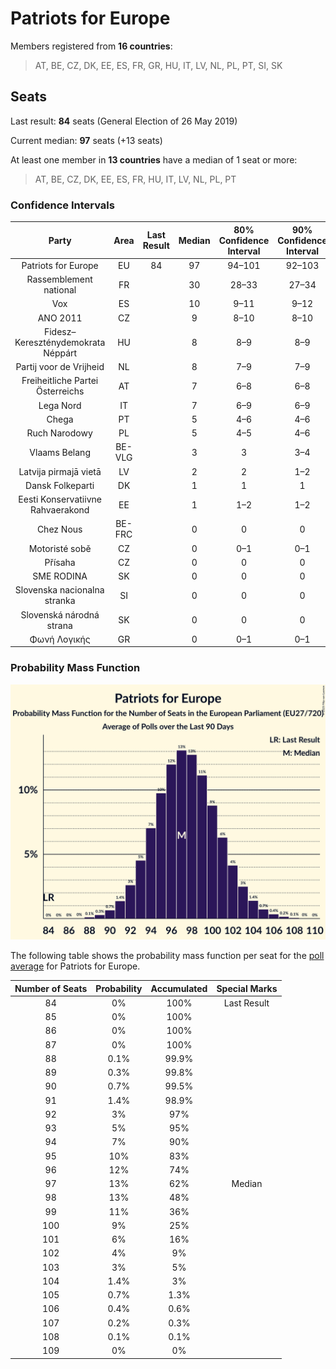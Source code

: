 # Patriots for Europe

Members registered from **16 countries**:

> AT, BE, CZ, DK, EE, ES, FR, GR, HU, IT, LV, NL, PL, PT, SI, SK

## Seats

Last result: **84** seats (General Election of 26 May 2019)

Current median: **97** seats (+13 seats)

At least one member in **13 countries** have a median of 1 seat or more:

> AT, BE, CZ, DK, EE, ES, FR, HU, IT, LV, NL, PL, PT

### Confidence Intervals

| Party | Area | Last Result | Median | 80% Confidence Interval | 90% Confidence Interval | 95% Confidence Interval | 99% Confidence Interval |
|:-----:|:----:|:-----------:|:------:|:-----------------------:|:-----------------------:|:-----------------------:|:-----------------------:|
| Patriots for Europe | EU | 84 | 97 | 94–101 | 92–103 | 91–104 | 90–106 |
| Rassemblement national | FR | | 30 | 28–33 | 27–34 | 26–34 | 24–36 |
| Vox | ES | | 10 | 9–11 | 9–12 | 8–12 | 7–13 |
| ANO 2011 | CZ | | 9 | 8–10 | 8–10 | 8–10 | 7–11 |
| Fidesz–Kereszténydemokrata Néppárt | HU | | 8 | 8–9 | 8–9 | 7–9 | 7–10 |
| Partij voor de Vrijheid | NL | | 8 | 7–9 | 7–9 | 7–9 | 7–10 |
| Freiheitliche Partei Österreichs | AT | | 7 | 6–8 | 6–8 | 6–8 | 6–9 |
| Lega Nord | IT | | 7 | 6–9 | 6–9 | 6–10 | 5–10 |
| Chega | PT | | 5 | 4–6 | 4–6 | 4–6 | 4–6 |
| Ruch Narodowy | PL | | 5 | 4–5 | 4–6 | 3–6 | 3–7 |
| Vlaams Belang | BE-VLG | | 3 | 3 | 3–4 | 3–4 | 3–4 |
| Latvija pirmajā vietā | LV | | 2 | 2 | 1–2 | 1–2 | 1–2 |
| Dansk Folkeparti | DK | | 1 | 1 | 1 | 1 | 0–1 |
| Eesti Konservatiivne Rahvaerakond | EE | | 1 | 1–2 | 1–2 | 1–2 | 1–2 |
| Chez Nous | BE-FRC | | 0 | 0 | 0 | 0 | 0 |
| Motoristé sobě | CZ | | 0 | 0–1 | 0–1 | 0–1 | 0–1 |
| Přísaha | CZ | | 0 | 0 | 0 | 0 | 0 |
| SME RODINA | SK | | 0 | 0 | 0 | 0 | 0 |
| Slovenska nacionalna stranka | SI | | 0 | 0 | 0 | 0 | 0 |
| Slovenská národná strana | SK | | 0 | 0 | 0 | 0–1 | 0–1 |
| Φωνή Λογικής | GR | | 0 | 0–1 | 0–1 | 0–1 | 0–1 |

### Probability Mass Function

![Graph with seats probability mass function not yet produced](average-2025-07-31-seats-pmf-patriotsforeurope.png "Seats Probability Mass Function")

The following table shows the probability mass function per seat for the [poll average](average-2025-07-31.html) for Patriots for Europe.

| Number of Seats | Probability | Accumulated | Special Marks |
|:---------------:|:-----------:|:-----------:|:-------------:|
| 84 | 0% | 100% | Last Result |
| 85 | 0% | 100% |  |
| 86 | 0% | 100% |  |
| 87 | 0% | 100% |  |
| 88 | 0.1% | 99.9% |  |
| 89 | 0.3% | 99.8% |  |
| 90 | 0.7% | 99.5% |  |
| 91 | 1.4% | 98.9% |  |
| 92 | 3% | 97% |  |
| 93 | 5% | 95% |  |
| 94 | 7% | 90% |  |
| 95 | 10% | 83% |  |
| 96 | 12% | 74% |  |
| 97 | 13% | 62% | Median |
| 98 | 13% | 48% |  |
| 99 | 11% | 36% |  |
| 100 | 9% | 25% |  |
| 101 | 6% | 16% |  |
| 102 | 4% | 9% |  |
| 103 | 3% | 5% |  |
| 104 | 1.4% | 3% |  |
| 105 | 0.7% | 1.3% |  |
| 106 | 0.4% | 0.6% |  |
| 107 | 0.2% | 0.3% |  |
| 108 | 0.1% | 0.1% |  |
| 109 | 0% | 0% |  |


